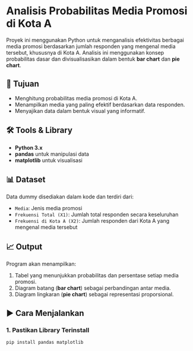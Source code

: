 # Analisis Probabilitas Media Promosi di Kota A

Proyek ini menggunakan Python untuk menganalisis efektivitas berbagai media promosi berdasarkan jumlah responden yang mengenal media tersebut, khususnya di Kota A. Analisis ini menggunakan konsep probabilitas dasar dan divisualisasikan dalam bentuk **bar chart** dan **pie chart**.

## 📌 Tujuan

- Menghitung probabilitas media promosi di Kota A.
- Menampilkan media yang paling efektif berdasarkan data responden.
- Menyajikan data dalam bentuk visual yang informatif.

## 🛠️ Tools & Library

- **Python 3.x**
- **pandas** untuk manipulasi data
- **matplotlib** untuk visualisasi

## 📊 Dataset

Data dummy disediakan dalam kode dan terdiri dari:
- `Media`: Jenis media promosi
- `Frekuensi Total (X1)`: Jumlah total responden secara keseluruhan
- `Frekuensi di Kota A (X2)`: Jumlah responden dari Kota A yang mengenal media tersebut

## 📈 Output

Program akan menampilkan:
1. Tabel yang menunjukkan probabilitas dan persentase setiap media promosi.
2. Diagram batang (**bar chart**) sebagai perbandingan antar media.
3. Diagram lingkaran (**pie chart**) sebagai representasi proporsional.

## ▶️ Cara Menjalankan

### 1. Pastikan Library Terinstall
```bash
pip install pandas matplotlib

